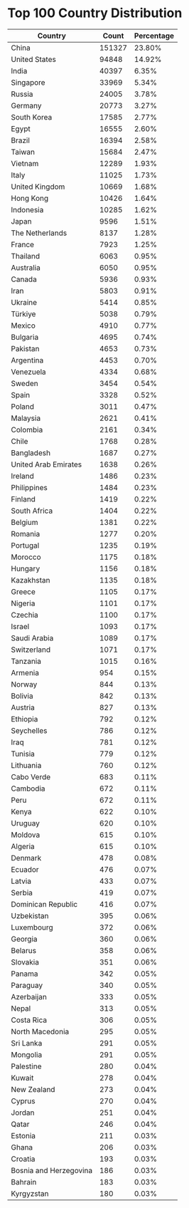 # Top 100 Country Distribution
| Country | Count | Percentage |
|----|----|----|
| China | 151327 | 23.80% |
| United States | 94848 | 14.92% |
| India | 40397 | 6.35% |
| Singapore | 33969 | 5.34% |
| Russia | 24005 | 3.78% |
| Germany | 20773 | 3.27% |
| South Korea | 17585 | 2.77% |
| Egypt | 16555 | 2.60% |
| Brazil | 16394 | 2.58% |
| Taiwan | 15684 | 2.47% |
| Vietnam | 12289 | 1.93% |
| Italy | 11025 | 1.73% |
| United Kingdom | 10669 | 1.68% |
| Hong Kong | 10426 | 1.64% |
| Indonesia | 10285 | 1.62% |
| Japan | 9596 | 1.51% |
| The Netherlands | 8137 | 1.28% |
| France | 7923 | 1.25% |
| Thailand | 6063 | 0.95% |
| Australia | 6050 | 0.95% |
| Canada | 5936 | 0.93% |
| Iran | 5803 | 0.91% |
| Ukraine | 5414 | 0.85% |
| Türkiye | 5038 | 0.79% |
| Mexico | 4910 | 0.77% |
| Bulgaria | 4695 | 0.74% |
| Pakistan | 4653 | 0.73% |
| Argentina | 4453 | 0.70% |
| Venezuela | 4334 | 0.68% |
| Sweden | 3454 | 0.54% |
| Spain | 3328 | 0.52% |
| Poland | 3011 | 0.47% |
| Malaysia | 2621 | 0.41% |
| Colombia | 2161 | 0.34% |
| Chile | 1768 | 0.28% |
| Bangladesh | 1687 | 0.27% |
| United Arab Emirates | 1638 | 0.26% |
| Ireland | 1486 | 0.23% |
| Philippines | 1484 | 0.23% |
| Finland | 1419 | 0.22% |
| South Africa | 1404 | 0.22% |
| Belgium | 1381 | 0.22% |
| Romania | 1277 | 0.20% |
| Portugal | 1235 | 0.19% |
| Morocco | 1175 | 0.18% |
| Hungary | 1156 | 0.18% |
| Kazakhstan | 1135 | 0.18% |
| Greece | 1105 | 0.17% |
| Nigeria | 1101 | 0.17% |
| Czechia | 1100 | 0.17% |
| Israel | 1093 | 0.17% |
| Saudi Arabia | 1089 | 0.17% |
| Switzerland | 1071 | 0.17% |
| Tanzania | 1015 | 0.16% |
| Armenia | 954 | 0.15% |
| Norway | 844 | 0.13% |
| Bolivia | 842 | 0.13% |
| Austria | 827 | 0.13% |
| Ethiopia | 792 | 0.12% |
| Seychelles | 786 | 0.12% |
| Iraq | 781 | 0.12% |
| Tunisia | 779 | 0.12% |
| Lithuania | 760 | 0.12% |
| Cabo Verde | 683 | 0.11% |
| Cambodia | 672 | 0.11% |
| Peru | 672 | 0.11% |
| Kenya | 622 | 0.10% |
| Uruguay | 620 | 0.10% |
| Moldova | 615 | 0.10% |
| Algeria | 615 | 0.10% |
| Denmark | 478 | 0.08% |
| Ecuador | 476 | 0.07% |
| Latvia | 433 | 0.07% |
| Serbia | 419 | 0.07% |
| Dominican Republic | 416 | 0.07% |
| Uzbekistan | 395 | 0.06% |
| Luxembourg | 372 | 0.06% |
| Georgia | 360 | 0.06% |
| Belarus | 358 | 0.06% |
| Slovakia | 351 | 0.06% |
| Panama | 342 | 0.05% |
| Paraguay | 340 | 0.05% |
| Azerbaijan | 333 | 0.05% |
| Nepal | 313 | 0.05% |
| Costa Rica | 306 | 0.05% |
| North Macedonia | 295 | 0.05% |
| Sri Lanka | 291 | 0.05% |
| Mongolia | 291 | 0.05% |
| Palestine | 280 | 0.04% |
| Kuwait | 278 | 0.04% |
| New Zealand | 273 | 0.04% |
| Cyprus | 270 | 0.04% |
| Jordan | 251 | 0.04% |
| Qatar | 246 | 0.04% |
| Estonia | 211 | 0.03% |
| Ghana | 206 | 0.03% |
| Croatia | 193 | 0.03% |
| Bosnia and Herzegovina | 186 | 0.03% |
| Bahrain | 183 | 0.03% |
| Kyrgyzstan | 180 | 0.03% |
